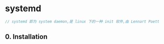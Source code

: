 # systemd

```c#
// systemd 即为 system daemon,是 linux 下的一种 init 软件,由 Lennart Poettering 带头开发,并在 LGPL 2.1 及其后续版本许可证下开源发布,开发目标是提供更优秀的框架以表示系统服务间的依赖关系，并依此实现系统初始化时服务的并行启动，同时达到降低 Shell 的系统开销的效果，最终代替现在常用的 System V 与 BSD 风格 init 程序。
```

## 0. Installation

```c#

```
